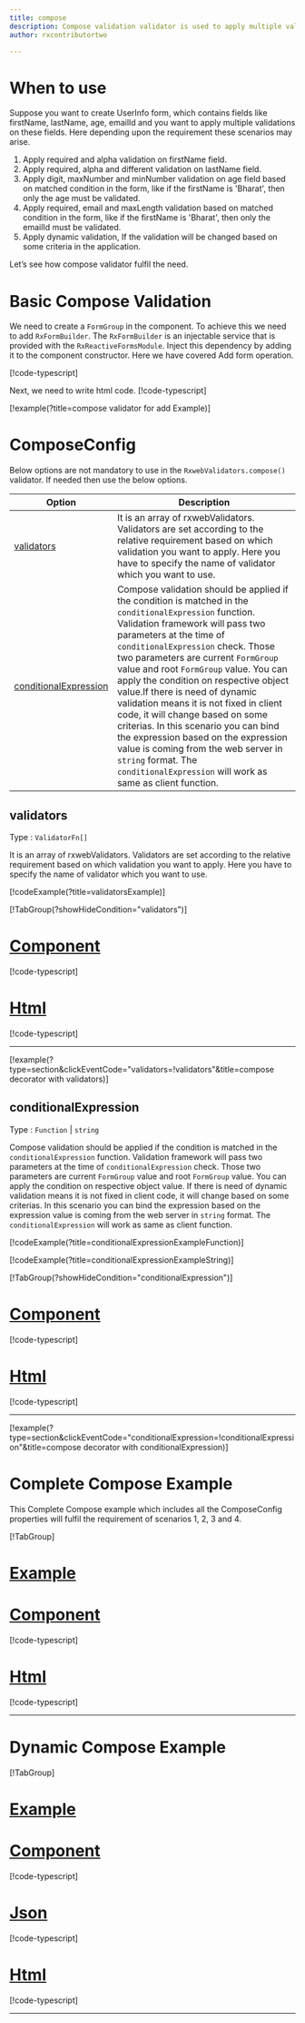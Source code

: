 ```yaml
---
title: compose
description: Compose validation validator is used to apply multiple validations on a particular field.
author: rxcontributortwo

---
```

# When to use
Suppose you want to create UserInfo form, which contains fields like firstName, lastName, age, emailId and you want to apply multiple validations on these fields. Here depending upon the requirement these scenarios may arise.
1. Apply required and alpha validation on firstName field.
2. Apply required, alpha and different validation on lastName field.
3. Apply digit, maxNumber and minNumber validation on age field based on matched condition in the form, like if the firstName is 'Bharat', then only the age must be validated.
4. Apply required, email and maxLength validation based on matched condition in the form, like if the firstName is 'Bharat', then only the emailId must be validated.
5. Apply dynamic validation, If the validation will be changed based on some criteria in the application.

Let’s see how compose validator fulfil the need.

# Basic Compose Validation
We need to create a `FormGroup` in the component. To achieve this we need to add `RxFormBuilder`. The `RxFormBuilder` is an injectable service that is provided with the `RxReactiveFormsModule`. Inject this dependency by adding it to the component constructor.
Here we have covered Add form operation.

[!code-typescript[](\assets\examples\reactive-form-validators\validators\compose\add\compose-add.component.ts?type=section)]

Next, we need to write html code.
[!code-typescript[](\assets\examples\reactive-form-validators\validators\compose\add\compose-add.component.html?type=section)]

[!example(?title=compose validator for add Example)]
<app-compose-add-validator></app-compose-add-validator>

# ComposeConfig
Below options are not mandatory to use in the `RxwebValidators.compose()` validator. If needed then use the below options.


|Option | Description |
|--- | ---- |
|[validators](#validators) | It is an array of rxwebValidators. Validators are set according to the relative requirement based on which validation you want to apply. Here you have to specify the name of validator which you want to use. |
|[conditionalExpression](#conditionalExpression) | Compose validation should be applied if the condition is matched in the `conditionalExpression` function. Validation framework will pass two parameters at the time of `conditionalExpression` check. Those two parameters are current `FormGroup` value and root `FormGroup` value. You can apply the condition on respective object value.If there is need of dynamic validation means it is not fixed in client code, it will change based on some criterias. In this scenario you can bind the expression based on the expression value is coming from the web server in `string` format. The `conditionalExpression` will work as same as client function. |

## validators
Type :  `ValidatorFn[]`

It is an array of rxwebValidators. Validators are set according to the relative requirement based on which validation you want to apply. Here you have to specify the name of validator which you want to use.

[!codeExample(?title=validatorsExample)]

[!TabGroup(?showHideCondition="validators")]
# [Component](#tab\validatorsComponent)
[!code-typescript[](\assets\examples\reactive-form-validators\validators\compose\validators\compose-validators.component.ts)]
# [Html](#tab\validatorsHtml)
[!code-typescript[](\assets\examples\reactive-form-validators\validators\compose\validators\compose-validators.component.html)]
***

[!example(?type=section&clickEventCode="validators=!validators"&title=compose decorator with validators)]
<app-compose-validators></app-compose-validators>

## conditionalExpression 
Type :  `Function`  |  `string` 

Compose validation should be applied if the condition is matched in the `conditionalExpression` function. Validation framework will pass two parameters at the time of `conditionalExpression` check. Those two parameters are current `FormGroup` value and root `FormGroup` value. You can apply the condition on respective object value.
If there is need of dynamic validation means it is not fixed in client code, it will change based on some criterias. In this scenario you can bind the expression based on the expression value is coming from the web server in `string` format. The `conditionalExpression` will work as same as client function.

[!codeExample(?title=conditionalExpressionExampleFunction)]

[!codeExample(?title=conditionalExpressionExampleString)]

[!TabGroup(?showHideCondition="conditionalExpression")]
# [Component](#tab\conditionalExpressionComponent)
[!code-typescript[](\assets\examples\reactive-form-validators\validators\compose\conditionalExpression\compose-conditional-expressions.component.ts)]
# [Html](#tab\conditionalExpressionHtml)
[!code-typescript[](\assets\examples\reactive-form-validators\validators\compose\conditionalExpression\compose-conditional-expressions.component.html)]
***

[!example(?type=section&clickEventCode="conditionalExpression=!conditionalExpression"&title=compose decorator with conditionalExpression)]
<app-compose-conditionalExpression></app-compose-conditionalExpression>

# Complete Compose Example

This Complete Compose example which includes all the ComposeConfig properties will fulfil the requirement of scenarios 1, 2, 3 and 4.

[!TabGroup]
# [Example](#tab\completeexample)
<app-compose-complete></app-compose-complete>
# [Component](#tab\completecomponent)
[!code-typescript[](\assets\examples\reactive-form-validators\validators\compose\complete\compose-complete.component.ts)]
# [Html](#tab\completehtml)
[!code-typescript[](\assets\examples\reactive-form-validators\validators\compose\complete\compose-complete.component.html)]
***

# Dynamic Compose Example
[!TabGroup]
# [Example](#tab\dynamicexample)
<app-compose-dynamic></app-compose-dynamic>
# [Component](#tab\dynamiccomponent)
[!code-typescript[](\assets\examples\reactive-form-validators\validators\compose\dynamic\compose-dynamic.component.ts)]
# [Json](#tab\dynamicjson)
[!code-typescript[](\assets\examples\reactive-form-validators\validators\compose\dynamic\dynamic.json)]
# [Html](#tab\dynamichtml)
[!code-typescript[](\assets\examples\reactive-form-validators\validators\compose\dynamic\compose-dynamic.component.html)]
***
